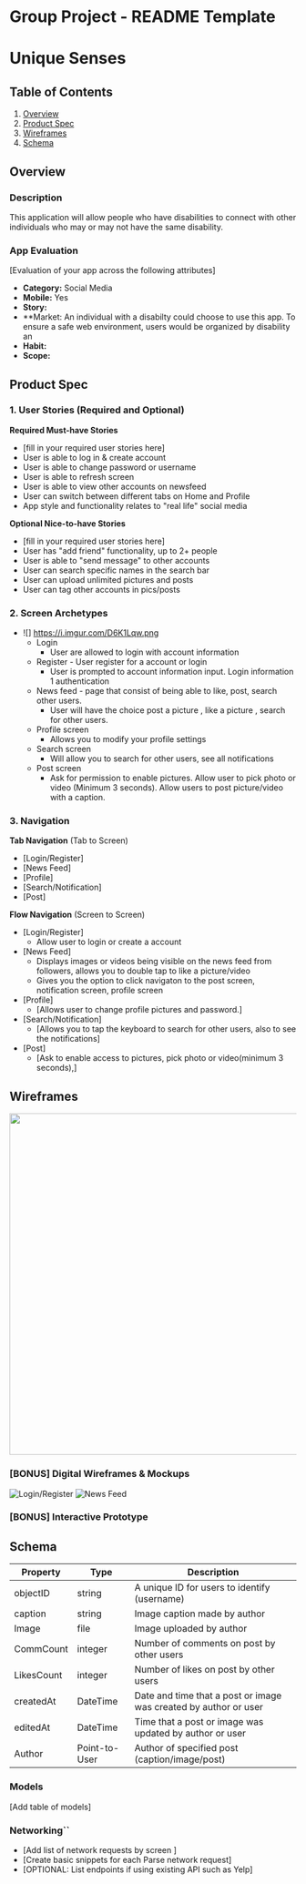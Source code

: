 Group Project - README Template
===

# Unique Senses

## Table of Contents
1. [Overview](#Overview)
1. [Product Spec](#Product-Spec)
1. [Wireframes](#Wireframes)
2. [Schema](#Schema)

## Overview
### Description
This application will allow people who have disabilities to connect with other individuals who may or may not have the same disability.


### App Evaluation
[Evaluation of your app across the following attributes]
- **Category:** Social Media
- **Mobile:** Yes
- **Story:** 
- **Market: An individual with a disabilty could choose to use this app. To ensure a safe web environment, users would be organized by disability an
- **Habit:**
- **Scope:**

## Product Spec

### 1. User Stories (Required and Optional)

**Required Must-have Stories**

* [fill in your required user stories here]
* User is able to log in & create account
* User is able to change password or username
* User is able to refresh screen 
* User is able to view other accounts on newsfeed 
* User can switch between different tabs on Home and Profile 
* App style and functionality relates to "real life" social media


**Optional Nice-to-have Stories**

* [fill in your required user stories here]
* User has "add friend" functionality, up to 2+ people 
* User is able to "send message" to other accounts 
* User can search specific names in the search bar 
* User can upload unlimited pictures and posts 
* User can tag other accounts in pics/posts

### 2. Screen Archetypes

* ![] https://i.imgur.com/D6K1Lqw.png
   * Login
       * User are allowed to login with account information
   * Register - User register for a account or login
       * User is prompted to account information input. Login information 1 authentication 
   *  News feed - page that consist of being able to like, post, search other users.
       *  User will have the choice post a picture , like a picture , search for other users.
   *    Profile screen
           *    Allows you to modify your profile settings
   *    Search screen
           *    Will allow you to search for other users, see all notifications
   *    Post screen
           *    Ask for permission to enable pictures. Allow user to pick photo or video (Minimum 3 seconds). Allow users to post picture/video with a caption.
 

### 3. Navigation

**Tab Navigation** (Tab to Screen)

* [Login/Register]
* [News Feed]
* [Profile]
*  [Search/Notification]
*  [Post]

**Flow Navigation** (Screen to Screen)
* [Login/Register]
   * Allow user to login or create a account
* [News Feed]
   * Displays images or videos being visible on the news feed from followers, allows you to double tap to  like a picture/video
   * Gives you the option to click navigaton to the post screen, notification screen, profile screen
* [Profile] 
   *    [Allows user to change profile pictures and password.]
* [Search/Notification]
    * [Allows you to tap the keyboard to search for other users, also to see the notifications]
* [Post]
    * [Ask to enable access to pictures, pick photo or video(minimum 3 seconds),]

   
   
## Wireframes

<img src="https://i.imgur.com/gPw5f7C.jpg)
)
" width=600>

### [BONUS] Digital Wireframes & Mockups
 ![Login/Register](https://i.imgur.com/jaFkWZ5.png)
 ![News Feed](https://i.imgur.com/KKS707A.png)



### [BONUS] Interactive Prototype

## Schema 



| Property | Type     | Description |
| -------- | -------- | -------- |
| objectID     | string     | A unique ID for users to identify (username)
|caption   | string   |Image caption made by author
|Image     | file     | Image uploaded by author 
|CommCount |integer   |Number of comments on post by other users
|LikesCount| integer | Number of likes on post by other users
|createdAt| DateTime |Date and time that a post or image was created by author or user
|editedAt| DateTime| Time that a post or image was updated by author or user
|Author| Point-to-User| 	Author of specified post (caption/image/post)




### Models
[Add table of models]
### Networking``
- [Add list of network requests by screen ]
- [Create basic snippets for each Parse network request]
- [OPTIONAL: List endpoints if using existing API such as Yelp]